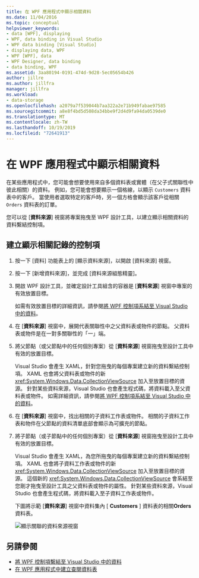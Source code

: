 ```yaml
---
title: 在 WPF 應用程式中顯示相關資料
ms.date: 11/04/2016
ms.topic: conceptual
helpviewer_keywords:
- data [WPF], displaying
- WPF, data binding in Visual Studio
- WPF data binding [Visual Studio]
- displaying data, WPF
- WPF [WPF], data
- WPF Designer, data binding
- data binding, WPF
ms.assetid: 3aa80194-0191-474d-9d28-5ec05654b426
author: jillre
ms.author: jillfra
manager: jillfra
ms.workload:
- data-storage
ms.openlocfilehash: a2079a7f539044b7aa322a2e71b949fabae97585
ms.sourcegitcommit: a8e8f4bd5d508da34bbe9f2d4d9fa94da0539de0
ms.translationtype: MT
ms.contentlocale: zh-TW
ms.lasthandoff: 10/19/2019
ms.locfileid: "72641913"
---
```

# <a name="display-related-data-in-wpf-applications"></a>在 WPF 應用程式中顯示相關資料

在某些應用程式中，您可能會想要使用來自多個資料表或實體（在父子式關聯性中彼此相關）的資料。 例如，您可能會想要顯示一個格線，以顯示 `Customers` 資料表中的客戶。 當使用者選取特定的客戶時，另一個方格會顯示該客戶從相關 `Orders` 資料表的訂單。

您可以從 [**資料來源**] 視窗將專案拖曳至 WPF 設計工具，以建立顯示相關資料的資料繫結控制項。

## <a name="to-create-controls-that-display-related-records"></a>建立顯示相關記錄的控制項

1. 按一下 [資料] 功能表上的 [顯示資料來源]，以開啟 [資料來源] 視窗。

2. 按一下 [新增資料來源]，並完成 [資料來源組態精靈]。

3. 開啟 WPF 設計工具，並確定設計工具組含的容器是 [**資料來源**] 視窗中專案的有效放置目標。

     如需有效放置目標的詳細資訊，請參閱[將 WPF 控制項系結至 Visual Studio 中的資料](../data-tools/bind-wpf-controls-to-data-in-visual-studio.md)。

4. 在 [**資料來源**] 視窗中，展開代表關聯性中之父資料表或物件的節點。 父資料表或物件是在一對多關聯性的「一」端。

5. 將父節點（或父節點中的任何個別專案）從 [**資料來源**] 視窗拖曳至設計工具中有效的放置目標。

     Visual Studio 會產生 XAML，針對您拖曳的每個專案建立新的資料繫結控制項。 XAML 也會將父資料表或物件的新 <xref:System.Windows.Data.CollectionViewSource> 加入至放置目標的資源。 針對某些資料來源，Visual Studio 也會產生程式碼，將資料載入至父資料表或物件。 如需詳細資訊，請參閱[將 WPF 控制項系結至 Visual Studio 中的資料](../data-tools/bind-wpf-controls-to-data-in-visual-studio.md)。

6. 在 [**資料來源**] 視窗中，找出相關的子資料工作表或物件。 相關的子資料工作表和物件在父節點的資料清單底部會顯示為可擴充的節點。

7. 將子節點（或子節點中的任何個別專案）從 [**資料來源**] 視窗拖曳至設計工具中有效的放置目標。

     Visual Studio 會產生 XAML，為您所拖曳的每個專案建立新的資料繫結控制項。 XAML 也會將子資料工作表或物件的新 <xref:System.Windows.Data.CollectionViewSource> 加入至放置目標的資源。 這個新的 <xref:System.Windows.Data.CollectionViewSource> 會系結至您剛才拖曳至設計工具之父資料表或物件的屬性。 針對某些資料來源，Visual Studio 也會產生程式碼，將資料載入至子資料工作表或物件。

     下圖將示範 [**資料來源**] 視窗中資料集內 [ **Customers** ] 資料表的相關**Orders**資料表。

     ![顯示關聯的資料來源視窗](../data-tools/media/datasources2.gif)

## <a name="see-also"></a>另請參閱

- [將 WPF 控制項繫結至 Visual Studio 中的資料](../data-tools/bind-wpf-controls-to-data-in-visual-studio.md)
- [在 WPF 應用程式中建立查閱資料表](../data-tools/create-lookup-tables-in-wpf-applications.md)